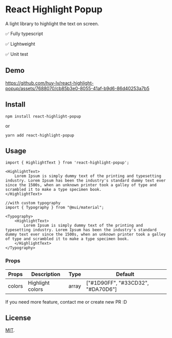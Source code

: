 # React Highlight Popup

A light library to highlight the text on screen.

✅ Fully typescript

✅ Lightweight

✅ Unit test

## Demo

https://github.com/huy-lv/react-highlight-popup/assets/7688070/cb85b3e0-8055-41af-b9d6-86d40253a7b5

## Install

```
npm install react-highlight-popup
```

or

```
yarn add react-highlight-popup
```

## Usage

```
import { HighlightText } from 'react-highlight-popup';

<HighlightText>
    Lorem Ipsum is simply dummy text of the printing and typesetting industry. Lorem Ipsum has been the industry's standard dummy text ever since the 1500s, when an unknown printer took a galley of type and scrambled it to make a type specimen book.
</HighlightText>

//with custom typography
import { Typography } from "@mui/material";

<Typography>
    <HighlightText>
        Lorem Ipsum is simply dummy text of the printing and typesetting industry. Lorem Ipsum has been the industry's standard dummy text ever since the 1500s, when an unknown printer took a galley of type and scrambled it to make a type specimen book.
    </HighlightText>
</Typography>
```

### Props

| Props  | Description      | Type  | Default                           |
| ------ | ---------------- | ----- | --------------------------------- |
| colors | Highlight colors | array | ["#1D90FF", "#33CD32", "#DA70D6"] |

If you need more feature, contact me or create new PR :D

## License

[MIT](LICENSE).
